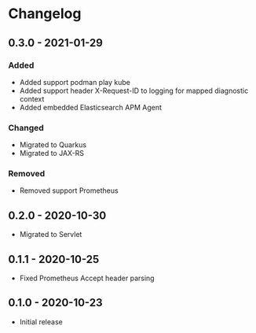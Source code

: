 # Changelog

## 0.3.0 - 2021-01-29

### Added

- Added support podman play kube
- Added support header X-Request-ID to logging for mapped diagnostic context
- Added embedded Elasticsearch APM Agent

### Changed

- Migrated to Quarkus
- Migrated to JAX-RS

### Removed

- Removed support Prometheus

## 0.2.0 - 2020-10-30

- Migrated to Servlet

## 0.1.1 - 2020-10-25

- Fixed Prometheus Accept header parsing

## 0.1.0 - 2020-10-23

- Initial release
